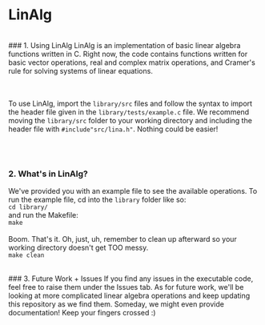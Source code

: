 # LinAlg

<br/>
### 1. Using LinAlg
LinAlg is an implementation of basic linear algebra functions written in C. Right now, the code contains functions written for basic vector operations, real and complex matrix operations, and Cramer's rule for solving systems of linear equations.

<br/><br/>
To use LinAlg, import the `library/src` files and follow the syntax to import the header file given in the `library/tests/example.c` file. We recommend moving the `library/src` folder to your working directory and including the header file with `#include"src/lina.h"`. Nothing could be easier!

<br/><br/>
### 2. What's in LinAlg?
We've provided you with an example file to see the available operations. To run the example file, cd into the `library` folder like so: <br/>
`cd library/` <br/>
and run the Makefile: <br/>
`make` <br/> <br/>
Boom. That's it. Oh, just, uh, remember to clean up afterward so your working directory doesn't get TOO messy. <br/>
`make clean` <br/>

<br/>
### 3. Future Work + Issues
If you find any issues in the executable code, feel free to raise them under the Issues tab. As for future work, we'll be looking at more complicated linear algebra operations and keep updating this repository as we find them. Someday, we might even provide documentation! Keep your fingers crossed :)
